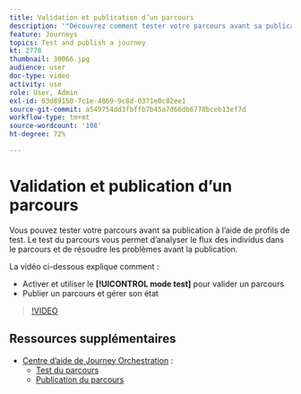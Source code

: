 ```yaml
---
title: Validation et publication d’un parcours
description: '"Découvrez comment tester votre parcours avant sa publication, à l’aide de profils de test. "'
feature: Journeys
topics: Test and publish a journey
kt: 2778
thumbnail: 30066.jpg
audience: user
doc-type: video
activity: use
role: User, Admin
exl-id: 63d89150-7c1e-4869-9c8d-0371e0c82ee1
source-git-commit: a549754dd3fbffb7b45a7d66db6778bceb13ef7d
workflow-type: tm+mt
source-wordcount: '108'
ht-degree: 72%

---
```


# Validation et publication d’un parcours

Vous pouvez tester votre parcours avant sa publication à l’aide de profils de test. Le test du parcours vous permet d’analyser le flux des individus dans le parcours et de résoudre les problèmes avant la publication.

La vidéo ci-dessous explique comment :

* Activer et utiliser le **[!UICONTROL mode test]** pour valider un parcours
* Publier un parcours et gérer son état

>[!VIDEO](https://video.tv.adobe.com/v/30066?quality=12)

## Ressources supplémentaires

* [Centre d’aide de Journey Orchestration](https://experienceleague.adobe.com/docs/journeys/using/journey-orchestration-home.html?lang=fr) :
   * [Test du parcours](https://experienceleague.adobe.com/docs/journeys/using/building-journeys/testing-the-journey.html?lang=fr)
   * [Publication du parcours](https://experienceleague.adobe.com/docs/journeys/using/building-journeys/publishing-the-journey.html?lang=fr)
